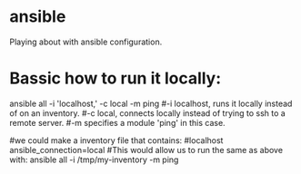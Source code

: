 # ansible
Playing about with ansible configuration.

# Bassic how to run it locally:
ansible all -i 'localhost,' -c local -m ping
#-i localhost, runs it locally instead of on an inventory. 
#-c local, connects locally instead of trying to ssh to a remote server.
#-m specifies a module 'ping' in this case.

#we could make a inventory file that contains:
#localhost ansible_connection=local
#This would allow us to run the same as above with:
ansible all -i /tmp/my-inventory -m ping

